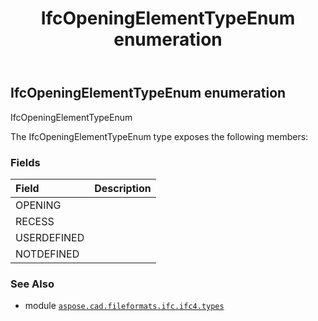 ﻿---
title: IfcOpeningElementTypeEnum enumeration
second_title: Aspose.CAD for Python via .NET API References
description: 
type: docs
weight: 3120
url: /python-net/aspose.cad.fileformats.ifc.ifc4.types/ifcopeningelementtypeenum/
is_root: false
---

## IfcOpeningElementTypeEnum enumeration

IfcOpeningElementTypeEnum



The IfcOpeningElementTypeEnum type exposes the following members:

### Fields
| Field | Description |
| :- | :- |
| OPENING |  |
| RECESS |  |
| USERDEFINED |  |
| NOTDEFINED |  |



### See Also
* module [`aspose.cad.fileformats.ifc.ifc4.types`](..)
